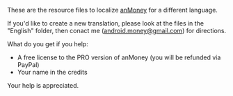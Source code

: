 These are the resource files to localize <a href="https://play.google.com/store/apps/details?id=com.zvasvari.anmoneyp">anMoney</a> for a different language.

If you'd like to create a new translation, please look at the files in the "English" folder, then conact me (android.money@gmail.com) for directions.

What do you get if you help:

- A free license to the PRO version of anMoney (you will be refunded via PayPal)
- Your name in the credits

Your help is appreciated.
